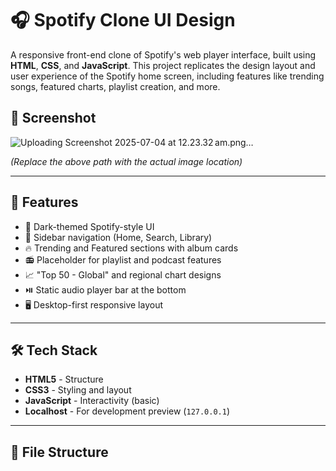 # 🎧 Spotify Clone UI Design

A responsive front-end clone of Spotify's web player interface, built using **HTML**, **CSS**, and **JavaScript**. This project replicates the design layout and user experience of the Spotify home screen, including features like trending songs, featured charts, playlist creation, and more.

## 📸 Screenshot

![Uploading Screenshot 2025-07-04 at 12.23.32 am.png…]()


*(Replace the above path with the actual image location)*

---

## 🔧 Features

- 🎨 Dark-themed Spotify-style UI
- 🧭 Sidebar navigation (Home, Search, Library)
- 🔥 Trending and Featured sections with album cards
- 📻 Placeholder for playlist and podcast features
- 📈 "Top 50 - Global" and regional chart designs
- ⏯️ Static audio player bar at the bottom
- 🖥️ Desktop-first responsive layout

---

## 🛠️ Tech Stack

- **HTML5** - Structure
- **CSS3** - Styling and layout
- **JavaScript** - Interactivity (basic)
- **Localhost** - For development preview (`127.0.0.1`)

---

## 📁 File Structure
